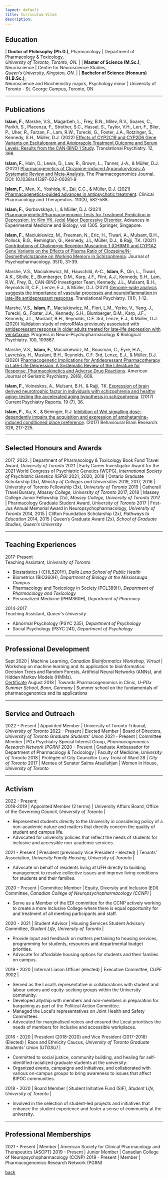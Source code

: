 ```yaml
---
layout: default
title: Curriculum Vitae
description: 
---
```


## Education

| **Doctor of Philosophy (Ph.D.)**, Pharmacology   | Department of Pharmacology & Toxicology,<br />_University of Toronto, Toronto, ON._ |
| **Master of Science (M.Sc.)**, Neuroscience      | Centre for Neuroscience Studies,<br />_Queen’s University, Kingston, ON._           |
| **Bachelor of Science (Honours) (H.B.Sc.)**,<br />Neuroscience and Biochemistry majors, Psychology minor | University of Toronto - St. George Campus, Toronto, ON


* * *

## Publications

**Islam, F.**, Marshe, V.S., Magarbeh, L., Frey, B.N., Milev, R.V., Soares, C., Parikh, S., Placenza, F., Strother, S.C., Hassel, S., Taylor, V.H., Leri, F., Blier, P., Uher, R., Farzan, F., Lam, R.W., Turecki, G., Foster, J.A., Rotzinger, S., Kennedy, S.H., Müller, D.J. (2022) [Effects of CYP2C19 and CYP2D6 Gene Variants on Escitalopram and Aripiprazole Treatment Outcome and Serum Levels: Results from the CAN-BIND 1 Study](https://www.nature.com/articles/s41398-022-02124-4). Translational Psychiatry. 12, 366.

**Islam, F.**, Hain, D., Lewis, D., Law, R., Brown, L., Tanner, J-A., & Müller, D.J. (2022) [Pharmacogenetics of Clozapine-induced Agranulocytosis: A Systematic Review and Meta-Analysis](https://www.nature.com/articles/s41397-022-00281-9). The Pharmacogenomics Journal. DOI: 10.1038/s41397-022-00281-9

**Islam, F.**, Men, X., Yoshida, K., Zai, C.C., & Müller, D.J. (2021) [Pharmacogenetics-guided advances in antipsychotic treatment](https://pubmed.ncbi.nlm.nih.gov/34129738/). Clinical Pharmacology and Therapeutics. 110(3), 582-588.

**Islam, F.**, Gorbovskaya, I., & Müller, D.J. (2021) [Pharmacogenetic/Pharmacogenomic Tests for Treatment Prediction in Depression. In: Kim YK. (eds) Major Depressive Disorder](https://pubmed.ncbi.nlm.nih.gov/33834403/). Advances in Experimental Medicine and Biology, vol 1305. Springer, Singapore. 

**Islam, F.**, Maciukiewicz, M., Freeman, N., Eric, H., Tiwari, A., Mulsant, B.H., Pollock, B.G., Remington, G., Kennedy, J.L, Müller, D.J., & Rajji, TK. (2021) [Contributions of Cholinergic Receptor Muscarinic 1 (CHRM1) and CYP1A2 Gene Variants on the Effects of Plasma Ratio of Clozapine/N-Desmethylclozapine on Working Memory in Schizophrenia](https://pubmed.ncbi.nlm.nih.gov/33143542/). Journal of Psychopharmacology. 35(1), 31-39.

Marshe, V.S., Maciukiewicz, M., Hauschild, A-C., **Islam, F.**, Qin, L., Tiwari, A.K., Sibille, E., Blumberger, D.M., Karp, J.F., Flint, A.J., Kennedy, S.H., Lam, R.W., Frey, B., CAN-BIND Investigator Team, Kennedy, J.L., Mulsant, B.H., Reynolds III, C.F., Lenze, E.J., & Müller, D.J. (2021) [Genome-wide analysis suggests the importance of vascular processes and neuroinflammation in late-life antidepressant response](https://www.nature.com/articles/s41398-021-01248-3). Translational Psychiatry. 11(1), 1-12. 

Marshe, V.S., **Islam, F.**, Maciukiewicz, M., Fiori, L.M., Yerko, V., Yang, J., Turecki, G., Foster, J.A., Kennedy, S.H., Blumberger, D.M., Karp, J.F., Kennedy, J.L., Muslant, B.H., Reynolds, C.F. 3rd, Lenze, E.J., & Müller, D.J. (2020) [Validation study of microRNAs previously associated with antidepressant response in older adults treated for late-life depression with venlafaxine](https://pubmed.ncbi.nlm.nih.gov/31954757/). Progress in Neuro-Psychopharmacology & Biological Psychiatry. 100, 109867.

Marshe, V.S., **Islam, F.**, Maciukiewicz, M., Bousman, C., Eyre, H.A., Lavretsky, H., Muslant, B.H., Reynolds, C.F. 3rd, Lenze, E.J., & Müller, D.J. (2020) [Pharmacogenetic Implications for Antidepressant Pharmacotherapy in Late-Life Depression: A Systematic Review of the Literature for Response, Pharmacokinetics and Adverse Drug Reactions](https://pubmed.ncbi.nlm.nih.gov/32122803/). American Journal of Geriatric Psychiatry. 28(6), 609.

**Islam, F.**, Voineskos, A., Mulsant, B.H., & Rajji, TK. [Expression of brain derived neurotrophic factor in individuals with schizophrenia and healthy aging: testing the accelerated aging hypothesis in schizophrenia](https://pubmed.ncbi.nlm.nih.gov/28534294/). (2017) Current Psychiatry Reports. 19 (7), 36.

**Islam, F.**, Xu, K., & Beninger, R.J. [Inhibition of Wnt signalling dose-dependently impairs the acquisition and expression of amphetamine-induced conditioned place preference](https://pubmed.ncbi.nlm.nih.gov/28284949/). (2017) Behavioural Brain Research. 326, 217-225.

* * *

## Selected Honours and Awards


2017, 2022.       | Department of Pharmacology & Toxicology Book Fund Travel Award, _University of Toronto_
2021	            | Early Career Investigator Award for the 2021 World Congress of Psychiatric Genetics (WCPG), _International Society of Psychiatric Genetics (ISPG)_
2021, 2020, 2018	| Ontario Graduate Scholarship (3x), _Ministry of Colleges and Universities_
2019, 2017, 2016	| University of Toronto Fellowship (3x), _University of Toronto_
2019	            | Catherall Travel Bursary, _Massey College, University of Toronto_
2017, 2018	      | Massey College Junior Fellowship (2x), _Massey College, University of Toronto_
2017	            | Pharmacology Graduate Student Award, _University of Toronto_
2017	            | Frist-Jus Annual Memorial Award in Neuropsychopharmacology, _University of Toronto_
2014, 2015	      | Clifton Foundation Scholarship (2x), _Pathways to Education_
2014, 2015	      | Queen’s Graduate Award (2x), _School of Graduate Studies, Queen’s University_


* * *

## Teaching Experiences

2017-Present<br />Teaching Assistant, _University of Toronto_<br /> 

* Biostatistics I (CHL5201Y), _Dalla Lana School of Public Health_ 
* Biometrics (BIO360H), _Department of Biology at the Mississauga Campus_ 
* Pharmacology and Toxicology in Society (PCL389H), _Department of Pharmacology and Toxicology_ 
* Personalized Medicine (PHM360H), _Department of Pharmacy_

2014-2017<br />Teaching Assistant, _Queen's University_<br /> 

* Abnormal Psychology (PSYC 235), _Department of Psychology_ 
* Social Psychology (PSYC 241), _Department of Psychology_


* * *

## Professional Development

Sept 2020      | Machine Learning, _Canadian Bioinformatics Workshop, Virtual_            | Workshop on machine learning and its application to bioinformatics: Decision Trees and Random Forests, Artificial Neural Networks (ANNs), and Hidden Markov Models (HMMs).<br /> [Certificate](https://drive.google.com/file/d/1nybmlzAISLhkSkE9pKz-31lj5WfJuQXX/view)
August 2018   | Towards Pharmacogenomics in Clinic, _U-PGx Summer School, Bonn, Germany_  | Summer school on the fundamentals of pharmacogenomics and its applications

* * *

## Service and Outreach

2022 - Present                  | Appointed Member            | University of Toronto Tribunal, _University of Toronto_
2022 - Present                  | Elected Member              | Board of Directors, _University of Toronto Graduate Students' Union_
2021 - Present                  | Committee Member            | PGx Psychiatry Special Interest Group, _Pharmacogenomics Research Network (PGRN)_
2020 - Present                  | Graduate Ambassador for Department of Pharmacology & Toxicology | Faculty of Medicine, _University of Toronto_
2018                            | Protégée of City Councillor Lucy Troisi of Ward 28    |   _City of Toronto_
2017                            | Mentee of Senator Salma Ataullahjan                   | Women in House, _University of Toronto_


* * *

## Activism


2022 - Present;<br />2018-2019  | Appointed Member (2 terms)                            | University Affairs Board, Office of the Governing Council, _University of Toronto_ |

* Represented students directly to the University in considering policy of a non-academic nature and matters that directly concern the quality of student and campus life.
* Advocated for university policies that reflect the needs of students for inclusive and accessible non-academic services.


2021 - Present                  | President (previously Vice President - elected)       | Tenants’ Association, _University Family Housing, University of Toronto_ | 

* Advocate on behalf of residents living at UFH directly to building management to resolve collective issues and improve living conditions for students and their families.


2020 - Present                  | Committee Member                                        | Equity, Diversity and Inclusion (EDI) Committee, _Canadian College of Neuropsychopharmacology (CCNP)_ | 

* Serve as a Member of the EDI committee for the CCNP actively working to create a more inclusive College where there is equal opportunity for and treatment of all meeting participants and staff.


2020 - 2021                  | Student Advisor                                             | Housing Services Student Advisory Committee, _Student Life, University of Toronto_ | 

* Provide input and feedback on matters pertaining to housing services, programming for students, resources and departmental budget priorities.
* Advocate for affordable housing options for students and their families on campus.

2019 - 2020                  | Internal Liason Officer (elected)                            | Executive Committee, _CUPE 3902_ | 

* Served as the Local’s representative in collaborations with student and labour unions and equity-seeking groups within the University community.
* Developed allyship with members and non-members in preparation for bargaining as part of the Political Action Committee.
* Managed the Local’s representatives on Joint Health and Safety Committees.
* Advocated for marginalised voices and ensured the Local prioritises the needs of members for inclusive and accessible workplaces.

2016 - 2020                  | President (2018-2020) and Vice President (2017-2018) (Elected) | Race and Ethnicity Caucus, _University of Toronto Graduate Students’ Union (UTGSU)_ | 

* Committed to social justice, community building, and healing for self-identified racialized graduate students at the university.
* Organized events, campaigns and initiatives, and collaborated with various on-campus groups to bring awareness to issues that affect BIPOC communities.

2018 - 2020                  | Board Member                                                   | Student Initiative Fund (SIF), _Student Life, University of Toronto_ | 

* Involved in the selection of student-led projects and initiatives that enhance the student experience and foster a sense of community at the university.


* * *

## Professional Memberships

2021 - Present                  | Member            | American Society for Clinical Pharmacology and Therapeutics (ASCPT)
2019 - Present                  | Junior Member     |  Canadian College of Neuropsychopharmacology (CCNP)
2019 - Present                  | Member            |  Pharmacogenomics Research Network (PGRN)


[back](./)
